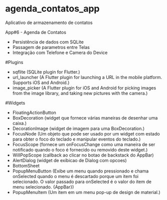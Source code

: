 # agenda_contatos_app

Aplicativo de armazenamento de contatos

App#6 - Agenda de Contatos

* Persistência de dados com SQLite
* Passagem de parametros entre Telas
* Integração com Telefone e Camera do Device


#Plugins
* sqflite (SQLite plugin for Flutter.)
* url_launcher (A Flutter plugin for launching a URL in the mobile platform. Supports iOS and Android.)
* image_picker (A Flutter plugin for iOS and Android for picking images from the image library, and taking new pictures with the camera.)


#Widgets
- FloatingActionButton
- BoxDecoration (widget que fornece várias maneiras de desenhar uma caixa.)
- DecorationImage (widget de imagem para uma BoxDecoration.)
- FocusNode (Um objeto que pode ser usado por um widget com estado para obter o foco do teclado e manipular eventos do teclado.)
- FocusScope (fornece um onFocusChange como uma maneira de ser notificado quando o foco é fornecido ou removido deste widget.)
- WillPopScope (callback ao clicar no botao de backstack do AppBar)
- AlertDialog (widget de exibicao de Dialog com opcoes)
- BottomSheet
- PopupMenuButton (Exibe um menu quando pressionado e chama onSelected quando o menu é descartado porque um item foi selecionado.
    O valor passado para onSelected é o valor do item de menu selecionado. {AppBar})
- PopupMenuItem (Um item em um menu pop-up de design de material.)